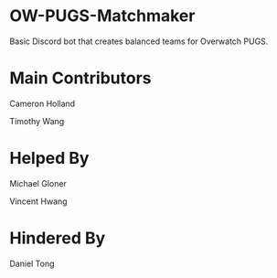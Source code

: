 # OW-PUGS-Matchmaker



Basic Discord bot that creates balanced teams for Overwatch PUGS.



# Main Contributors
Cameron Holland

Timothy Wang

# Helped By

Michael Gloner

Vincent Hwang

# Hindered By

Daniel Tong
